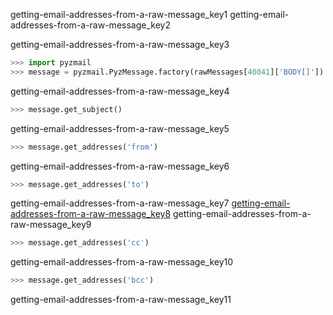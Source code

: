 getting-email-addresses-from-a-raw-message_key1
getting-email-addresses-from-a-raw-message_key2


getting-email-addresses-from-a-raw-message_key3


```python
>>> import pyzmail
>>> message = pyzmail.PyzMessage.factory(rawMessages[40041]['BODY[]'])
```
getting-email-addresses-from-a-raw-message_key4


```python
>>> message.get_subject()
```
getting-email-addresses-from-a-raw-message_key5
```python
>>> message.get_addresses('from')
```
getting-email-addresses-from-a-raw-message_key6
```python
>>> message.get_addresses('to')
```
getting-email-addresses-from-a-raw-message_key7
[getting-email-addresses-from-a-raw-message_key8](mailto:&#95;&#101;&#109;&#x61;&#105;&#108;&#x5f;&#x61;&#x64;&#x64;&#114;&#x65;&#115;&#x73;&#64;&#x67;&#109;&#97;&#x69;&#x6c;&#x2e;&#x63;&#111;&#x6d;)
getting-email-addresses-from-a-raw-message_key9
```python
>>> message.get_addresses('cc')
```
getting-email-addresses-from-a-raw-message_key10
```python
>>> message.get_addresses('bcc')
```
getting-email-addresses-from-a-raw-message_key11
